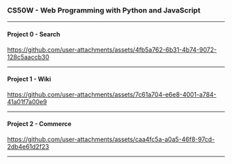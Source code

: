 ### CS50W - Web Programming with Python and JavaScript

---

#### Project 0 - Search

https://github.com/user-attachments/assets/4fb5a762-6b31-4b74-9072-128c5aaccb30

---

#### Project 1 - Wiki

https://github.com/user-attachments/assets/7c61a704-e6e8-4001-a784-41a01f7a00e9

---

#### Project 2 - Commerce

https://github.com/user-attachments/assets/caa4fc5a-a0a5-46f8-97cd-2db4e61d2f23

---

